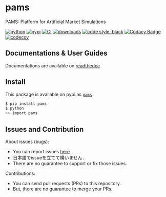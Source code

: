 # pams
PAMS: Platform for Artificial Market Simulations

[![python](https://img.shields.io/pypi/pyversions/pams.svg)](https://pypi.org/project/pams)
[![pypi](https://img.shields.io/pypi/v/pams.svg)](https://pypi.org/project/pams)
[![CI](https://github.com/masanorihirano/pams/actions/workflows/ci-python.yml/badge.svg)](https://github.com/masanorihirano/pams/actions/workflows/ci-python.yml)
[![downloads](https://img.shields.io/pypi/dm/pams)](https://pypi.org/project/pams)
[![code style: black](https://img.shields.io/badge/code%20style-black-000000.svg)](https://github.com/psf/black)
[![Codacy Badge](https://app.codacy.com/project/badge/Grade/18ed1eecc4f34a99bb6fd9a7160f78ca)](https://www.codacy.com/gh/masanorihirano/pams/dashboard?utm_source=github.com&amp;utm_medium=referral&amp;utm_content=masanorihirano/pams&amp;utm_campaign=Badge_Grade)
[![codecov](https://codecov.io/gh/masanorihirano/pams/branch/main/graph/badge.svg?token=tFccElw7Wd)](https://codecov.io/gh/masanorihirano/pams)

## Documentations & User Guides

Documentations are available on [readthedoc](https://pams.hirano.dev/)

## Install
This package is available on pypi as [`pams`](https://pypi.org/project/pams/)
```bash
$ pip install pams
$ python
>> import pams
```


## Issues and Contribution
About issues (bugs):
-   You can report issues [here](https://github.com/masanorihirano/slack_transfer/issues).
-   日本語でissueを立てて構いません．
-   There are no guarantee to support or fix those issues.

Contributions:
-   You can send pull requests (PRs) to this repository.
-   But, there are no guarantee to merge your PRs.


